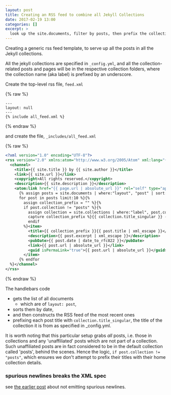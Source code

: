 ```yaml
---
layout: post
title: Creating an RSS feed to combine all Jekyll Collections
date: 2017-02-19 13:00
categories: []
excerpt: >
  look up the site.documents, filter by posts, then prefix the collection title
---
```

Creating a generic rss feed template, to serve up all the posts in all the Jekyll collections.

All the jekyll collections are specified in `_config.yml`, and all the collection-related posts and pages will be in the respective collection folders, where the collection name (aka label) is prefixed by an underscore.

Create the top-level rss file, `feed.xml`

{% raw %}
```jekyll
---
layout: null
---
{% include all_feed.xml %}
```
{% endraw %}

and create the file, `_includes/all_feed.xml`

{% raw %}
```xml
<?xml version="1.0" encoding="UTF-8"?>
<rss version="2.0" xmlns:atom="http://www.w3.org/2005/Atom" xml:lang="{{ site.lang }}">
  <channel>
    <title>{{ site.title }} by {{ site.author }}</title>
    <link>{{ site.url }}</link>
    <copyright>All rights reserved.</copyright>
    <description>{{ site.description }}</description>
    <atom:link href="{{ page.url | absolute_url }}" rel="self" type="application/rss+xml" />
      {% assign posts = site.documents | where:"layout", "post" | sort: 'date' | reverse %}{%
      for post in posts limit:10 %}{%
        assign collection_prefix = "" %}{%
        if post.collection != "posts" %}{%
          assign collection = site.collections | where:"label", post.collection | first %}{%
          capture collection_prefix %}{{ collection.title_singular }} - {% endcapture %}{%
          endif
        %}<item>
          <title>{{ collection_prefix }}{{ post.title | xml_escape }}</title>
          <description>{{ post.excerpt | xml_escape }}</description>
          <pubDate>{{ post.date | date_to_rfc822 }}</pubDate>
          <link>{{ post.url | absolute_url }}</link>
          <guid isPermaLink="true">{{ post.url | absolute_url }}</guid>
        </item>
      {% endfor
  %}</channel>
</rss>
```
{% endraw %}

The handlebars code
* gets the list of all documents
   * which are of `layout: post`,
* sorts them by date,
* and then constructs the RSS feed of the most recent ones
* prefixing each post title with `collection.title_singular`, the title of the collection it is from as specified in \_config.yml.

It is worth noting that this particular setup grabs *all* posts, i.e. those in collections and any 'unaffiliated' posts which are not part of a collection. Such unaffiliated posts are in fact considered to be in the default collection called 'posts', behind the scenes. Hence the logic, `if post.collection != "posts"`, which ensures we don't attempt to prefix their titles with their home collection details.

### spurious newlines breaks the XML spec

see [the earlier post](2017-02-19-rss-feed-for-a-jekyll-collection.html) about not emitting spurious newlines.

